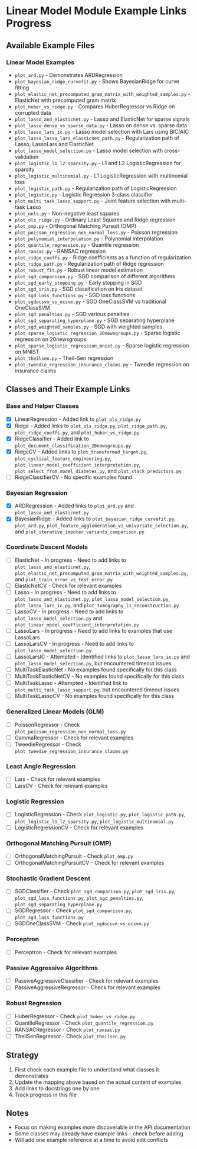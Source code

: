 # Linear Model Module Example Links Progress

## Available Example Files

### Linear Model Examples
- `plot_ard.py` - Demonstrates ARDRegression
- `plot_bayesian_ridge_curvefit.py` - Shows BayesianRidge for curve fitting
- `plot_elastic_net_precomputed_gram_matrix_with_weighted_samples.py` - ElasticNet with precomputed gram matrix
- `plot_huber_vs_ridge.py` - Compares HuberRegressor vs Ridge on corrupted data
- `plot_lasso_and_elasticnet.py` - Lasso and ElasticNet for sparse signals
- `plot_lasso_dense_vs_sparse_data.py` - Lasso on dense vs. sparse data
- `plot_lasso_lars_ic.py` - Lasso model selection with Lars using BIC/AIC
- `plot_lasso_lasso_lars_elasticnet_path.py` - Regularization path of Lasso, LassoLars and ElasticNet
- `plot_lasso_model_selection.py` - Lasso model selection with cross-validation
- `plot_logistic_l1_l2_sparsity.py` - L1 and L2 LogisticRegression for sparsity
- `plot_logistic_multinomial.py` - L1 LogisticRegression with multinomial loss
- `plot_logistic_path.py` - Regularization path of LogisticRegression
- `plot_logistic.py` - Logistic Regression 3-class classifier
- `plot_multi_task_lasso_support.py` - Joint feature selection with multi-task Lasso
- `plot_nnls.py` - Non-negative least squares
- `plot_ols_ridge.py` - Ordinary Least Squares and Ridge regression
- `plot_omp.py` - Orthogonal Matching Pursuit (OMP)
- `plot_poisson_regression_non_normal_loss.py` - Poisson regression
- `plot_polynomial_interpolation.py` - Polynomial interpolation
- `plot_quantile_regression.py` - Quantile regression
- `plot_ransac.py` - RANSAC regression
- `plot_ridge_coeffs.py` - Ridge coefficients as a function of regularization
- `plot_ridge_path.py` - Regularization path of Ridge regression
- `plot_robust_fit.py` - Robust linear model estimation
- `plot_sgd_comparison.py` - SGD comparison of different algorithms
- `plot_sgd_early_stopping.py` - Early stopping in SGD
- `plot_sgd_iris.py` - SGD classification on Iris dataset
- `plot_sgd_loss_functions.py` - SGD loss functions
- `plot_sgdocsvm_vs_ocsvm.py` - SGD OneClassSVM vs traditional OneClassSVM
- `plot_sgd_penalties.py` - SGD various penalties
- `plot_sgd_separating_hyperplane.py` - SGD separating hyperplane
- `plot_sgd_weighted_samples.py` - SGD with weighted samples
- `plot_sparse_logistic_regression_20newsgroups.py` - Sparse logistic regression on 20newsgroups
- `plot_sparse_logistic_regression_mnist.py` - Sparse logistic regression on MNIST
- `plot_theilsen.py` - Theil-Sen regression
- `plot_tweedie_regression_insurance_claims.py` - Tweedie regression on insurance claims

## Classes and Their Example Links

### Base and Helper Classes
- [x] LinearRegression - Added link to `plot_ols_ridge.py`
- [x] Ridge - Added links to `plot_ols_ridge.py`, `plot_ridge_path.py`, `plot_ridge_coeffs.py`, and `plot_huber_vs_ridge.py`
- [x] RidgeClassifier - Added link to `plot_document_classification_20newsgroups.py`
- [x] RidgeCV - Added links to `plot_transformed_target.py`, `plot_cyclical_feature_engineering.py`, `plot_linear_model_coefficient_interpretation.py`, `plot_select_from_model_diabetes.py`, and `plot_stack_predictors.py`
- [ ] RidgeClassifierCV - No specific examples found

### Bayesian Regression
- [x] ARDRegression - Added links to `plot_ard.py` and `plot_lasso_and_elasticnet.py`
- [x] BayesianRidge - Added links to `plot_bayesian_ridge_curvefit.py`, `plot_ard.py`, `plot_feature_agglomeration_vs_univariate_selection.py`, and `plot_iterative_imputer_variants_comparison.py`

### Coordinate Descent Models
- [ ] ElasticNet - In progress - Need to add links to `plot_lasso_and_elasticnet.py`, `plot_elastic_net_precomputed_gram_matrix_with_weighted_samples.py`, and `plot_train_error_vs_test_error.py`
- [ ] ElasticNetCV - Check for relevant examples
- [ ] Lasso - In progress - Need to add links to `plot_lasso_and_elasticnet.py`, `plot_lasso_model_selection.py`, `plot_lasso_lars_ic.py`, and `plot_tomography_l1_reconstruction.py`
- [ ] LassoCV - In progress - Need to add links to `plot_lasso_model_selection.py` and `plot_linear_model_coefficient_interpretation.py`
- [ ] LassoLars - In progress - Need to add links to examples that use LassoLars
- [ ] LassoLarsCV - In progress - Need to add links to `plot_lasso_model_selection.py`
- [ ] LassoLarsIC - Attempted - Identified links to `plot_lasso_lars_ic.py` and `plot_lasso_model_selection.py`, but encountered timeout issues
- [ ] MultiTaskElasticNet - No examples found specifically for this class
- [ ] MultiTaskElasticNetCV - No examples found specifically for this class
- [ ] MultiTaskLasso - Attempted - Identified link to `plot_multi_task_lasso_support.py`, but encountered timeout issues
- [ ] MultiTaskLassoCV - No examples found specifically for this class

### Generalized Linear Models (GLM)
- [ ] PoissonRegressor - Check `plot_poisson_regression_non_normal_loss.py`
- [ ] GammaRegressor - Check for relevant examples
- [ ] TweedieRegressor - Check `plot_tweedie_regression_insurance_claims.py`

### Least Angle Regression
- [ ] Lars - Check for relevant examples
- [ ] LarsCV - Check for relevant examples

### Logistic Regression
- [ ] LogisticRegression - Check `plot_logistic.py`, `plot_logistic_path.py`, `plot_logistic_l1_l2_sparsity.py`, `plot_logistic_multinomial.py`
- [ ] LogisticRegressionCV - Check for relevant examples

### Orthogonal Matching Pursuit (OMP)
- [ ] OrthogonalMatchingPursuit - Check `plot_omp.py`
- [ ] OrthogonalMatchingPursuitCV - Check for relevant examples

### Stochastic Gradient Descent
- [ ] SGDClassifier - Check `plot_sgd_comparison.py`, `plot_sgd_iris.py`, `plot_sgd_loss_functions.py`, `plot_sgd_penalties.py`, `plot_sgd_separating_hyperplane.py`
- [ ] SGDRegressor - Check `plot_sgd_comparison.py`, `plot_sgd_loss_functions.py`
- [ ] SGDOneClassSVM - Check `plot_sgdocsvm_vs_ocsvm.py`

### Perceptron
- [ ] Perceptron - Check for relevant examples

### Passive Aggressive Algorithms
- [ ] PassiveAggressiveClassifier - Check for relevant examples
- [ ] PassiveAggressiveRegressor - Check for relevant examples

### Robust Regression
- [ ] HuberRegressor - Check `plot_huber_vs_ridge.py`
- [ ] QuantileRegressor - Check `plot_quantile_regression.py`
- [ ] RANSACRegressor - Check `plot_ransac.py`
- [ ] TheilSenRegressor - Check `plot_theilsen.py`

## Strategy
1. First check each example file to understand what classes it demonstrates
2. Update the mapping above based on the actual content of examples
3. Add links to docstrings one by one
4. Track progress in this file

## Notes
- Focus on making examples more discoverable in the API documentation
- Some classes may already have example links - check before adding
- Will add one example reference at a time to avoid edit conflicts
